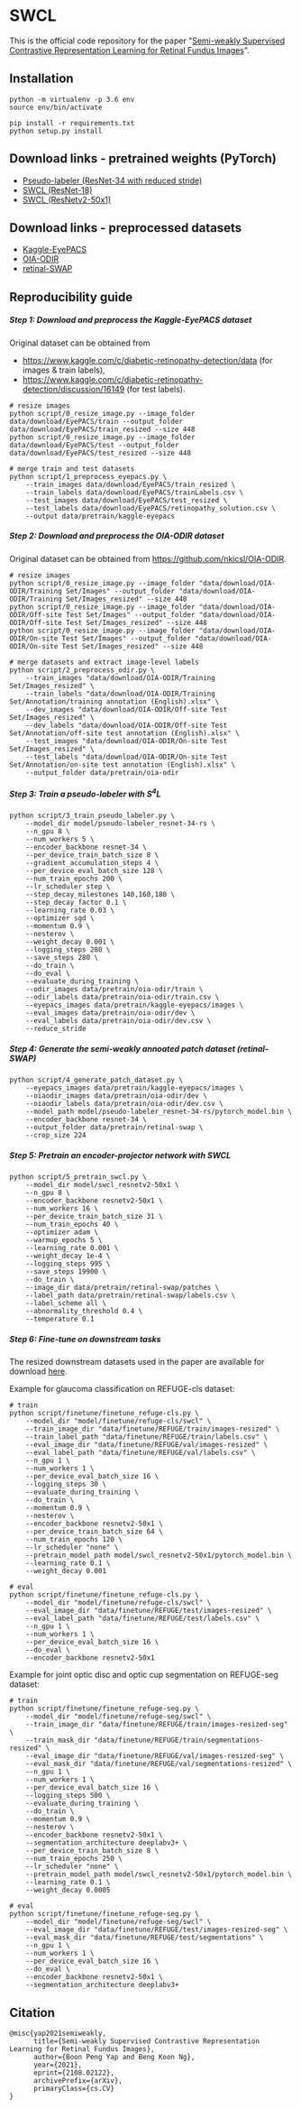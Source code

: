 # SWCL
This is the official code repository for the paper "[Semi-weakly Supervised Contrastive Representation
Learning for Retinal Fundus Images](https://arxiv.org/abs/2108.02122)".

## Installation
```
python -m virtualenv -p 3.6 env
source env/bin/activate

pip install -r requirements.txt
python setup.py install
```

## Download links - pretrained weights (PyTorch)
- [Pseudo-labeler (ResNet-34 with reduced stride)](https://entuedu-my.sharepoint.com/:f:/g/personal/boonpeng001_e_ntu_edu_sg/EoU_B0FhmhVBnIwB578kRK4BALLed7r4VkasPikJh1uSvg?e=szw9dm)
- [SWCL (ResNet-18)](https://entuedu-my.sharepoint.com/:f:/g/personal/boonpeng001_e_ntu_edu_sg/Ev3BjboflPFHkp2bEpdeGugBLdjAwcGtHA1J1vyBrW_rWg?e=wXB9Lb)
- [SWCL (ResNetv2-50x1)](https://entuedu-my.sharepoint.com/:f:/g/personal/boonpeng001_e_ntu_edu_sg/EpE_suev4MJFq4ZIkaFPpwABOtrembgLLr7UKW6o7C4EzQ?e=y43l1Q)

## Download links - preprocessed datasets
- [Kaggle-EyePACS](https://entuedu-my.sharepoint.com/:u:/g/personal/boonpeng001_e_ntu_edu_sg/EX7LeAu8GhRCk_CkcUBJ_moBCDi1bAC8feDih0yUY8tB1A?e=JJfgz6)
- [OIA-ODIR](https://entuedu-my.sharepoint.com/:u:/g/personal/boonpeng001_e_ntu_edu_sg/EcpeG6S5FEtImvXg3OUAj_MBTIre45Lkt47B_UbjfTf5Ag?e=XNwlaA) 
- [retinal-SWAP](https://entuedu-my.sharepoint.com/:u:/g/personal/boonpeng001_e_ntu_edu_sg/EVHAHVJM5VpGp-JBv6EtWswBl7glH-B_ybsJfjUZQhPkHw?e=wBC24I)

## Reproducibility guide
##### Step 1: Download and preprocess the Kaggle-EyePACS dataset
Original dataset can be obtained from
- https://www.kaggle.com/c/diabetic-retinopathy-detection/data (for images & train labels),
- https://www.kaggle.com/c/diabetic-retinopathy-detection/discussion/16149 (for test labels).
```
# resize images
python script/0_resize_image.py --image_folder data/download/EyePACS/train --output_folder data/download/EyePACS/train_resized --size 448
python script/0_resize_image.py --image_folder data/download/EyePACS/test --output_folder data/download/EyePACS/test_resized --size 448

# merge train and test datasets
python script/1_preprocess_eyepacs.py \
    --train_images data/download/EyePACS/train_resized \
    --train_labels data/download/EyePACS/trainLabels.csv \
    --test_images data/download/EyePACS/test_resized \
    --test_labels data/download/EyePACS/retinopathy_solution.csv \
    --output data/pretrain/kaggle-eyepacs
```

##### Step 2: Download and preprocess the OIA-ODIR dataset
Original dataset can be obtained from https://github.com/nkicsl/OIA-ODIR.
```
# resize images
python script/0_resize_image.py --image_folder "data/download/OIA-ODIR/Training Set/Images" --output_folder "data/download/OIA-ODIR/Training Set/Images_resized" --size 448
python script/0_resize_image.py --image_folder "data/download/OIA-ODIR/Off-site Test Set/Images" --output_folder "data/download/OIA-ODIR/Off-site Test Set/Images_resized" --size 448
python script/0_resize_image.py --image_folder "data/download/OIA-ODIR/On-site Test Set/Images" --output_folder "data/download/OIA-ODIR/On-site Test Set/Images_resized" --size 448

# merge datasets and extract image-level labels
python script/2_preprocess_odir.py \
    --train_images "data/download/OIA-ODIR/Training Set/Images_resized" \
    --train_labels "data/download/OIA-ODIR/Training Set/Annotation/training annotation (English).xlsx" \
    --dev_images "data/download/OIA-ODIR/Off-site Test Set/Images_resized" \
    --dev_labels "data/download/OIA-ODIR/Off-site Test Set/Annotation/off-site test annotation (English).xlsx" \
    --test_images "data/download/OIA-ODIR/On-site Test Set/Images_resized" \
    --test_labels "data/download/OIA-ODIR/On-site Test Set/Annotation/on-site test annotation (English).xlsx" \
    --output_folder data/pretrain/oia-odir
```

##### Step 3: Train a pseudo-labeler with S<sup>4</sup>L
```
python script/3_train_pseudo_labeler.py \
    --model_dir model/pseudo-labeler_resnet-34-rs \
    --n_gpu 8 \
    --num_workers 5 \
    --encoder_backbone resnet-34 \
    --per_device_train_batch_size 8 \
    --gradient_accumulation_steps 4 \
    --per_device_eval_batch_size 128 \
    --num_train_epochs 200 \
    --lr_scheduler step \
    --step_decay_milestones 140,160,180 \
    --step_decay_factor 0.1 \
    --learning_rate 0.03 \
    --optimizer sgd \
    --momentum 0.9 \
    --nesterov \
    --weight_decay 0.001 \
    --logging_steps 280 \
    --save_steps 280 \
    --do_train \
    --do_eval \
    --evaluate_during_training \
    --odir_images data/pretrain/oia-odir/train \
    --odir_labels data/pretrain/oia-odir/train.csv \
    --eyepacs_images data/pretrain/kaggle-eyepacs/images \
    --eval_images data/pretrain/oia-odir/dev \
    --eval_labels data/pretrain/oia-odir/dev.csv \
    --reduce_stride
```

##### Step 4: Generate the semi-weakly annoated patch dataset (retinal-SWAP)
```
python script/4_generate_patch_dataset.py \
    --eyepacs_images data/pretrain/kaggle-eyepacs/images \
    --oiaodir_images data/pretrain/oia-odir/dev \
    --oiaodir_labels data/pretrain/oia-odir/dev.csv \
    --model_path model/pseudo-labeler_resnet-34-rs/pytorch_model.bin \
    --encoder_backbone resnet-34 \
    --output_folder data/pretrain/retinal-swap \
    --crop_size 224
```

##### Step 5: Pretrain an encoder-projector network with SWCL
```
python script/5_pretrain_swcl.py \
    --model_dir model/swcl_resnetv2-50x1 \
    --n_gpu 8 \
    --encoder_backbone resnetv2-50x1 \
    --num_workers 16 \
    --per_device_train_batch_size 31 \
    --num_train_epochs 40 \
    --optimizer adam \
    --warmup_epochs 5 \
    --learning_rate 0.001 \
    --weight_decay 1e-4 \
    --logging_steps 995 \
    --save_steps 19900 \
    --do_train \
    --image_dir data/pretrain/retinal-swap/patches \
    --label_path data/pretrain/retinal-swap/labels.csv \
    --label_scheme all \
    --abnormality_threshold 0.4 \
    --temperature 0.1
```

##### Step 6: Fine-tune on downstream tasks
The resized downstream datasets used in the paper are available for download [here](https://entuedu-my.sharepoint.com/:f:/g/personal/boonpeng001_e_ntu_edu_sg/Ei4JmTZjDL1BseeJxE6OKRgBKRA8WXV4Do7F4hf9ZV7U7g?e=X6ns0C).

Example for glaucoma classification on REFUGE-cls dataset:
```
# train
python script/finetune/finetune_refuge-cls.py \
    --model_dir "model/finetune/refuge-cls/swcl" \
    --train_image_dir "data/finetune/REFUGE/train/images-resized" \
    --train_label_path "data/finetune/REFUGE/train/labels.csv" \
    --eval_image_dir "data/finetune/REFUGE/val/images-resized" \
    --eval_label_path "data/finetune/REFUGE/val/labels.csv" \
    --n_gpu 1 \
    --num_workers 1 \
    --per_device_eval_batch_size 16 \
    --logging_steps 30 \
    --evaluate_during_training \
    --do_train \
    --momentum 0.9 \
    --nesterov \
    --encoder_backbone resnetv2-50x1 \
    --per_device_train_batch_size 64 \
    --num_train_epochs 120 \
    --lr_scheduler "none" \
    --pretrain_model_path model/swcl_resnetv2-50x1/pytorch_model.bin \
    --learning_rate 0.1 \
    --weight_decay 0.001
    
# eval
python script/finetune/finetune_refuge-cls.py \
    --model_dir "model/finetune/refuge-cls/swcl" \
    --eval_image_dir "data/finetune/REFUGE/test/images-resized" \
    --eval_label_path "data/finetune/REFUGE/test/labels.csv" \
    --n_gpu 1 \
    --num_workers 1 \
    --per_device_eval_batch_size 16 \
    --do_eval \
    --encoder_backbone resnetv2-50x1
```

Example for joint optic disc and optic cup segmentation on REFUGE-seg dataset:
```
# train
python script/finetune/finetune_refuge-seg.py \
    --model_dir "model/finetune/refuge-seg/swcl" \
    --train_image_dir "data/finetune/REFUGE/train/images-resized-seg" \
    --train_mask_dir "data/finetune/REFUGE/train/segmentations-resized" \
    --eval_image_dir "data/finetune/REFUGE/val/images-resized-seg" \
    --eval_mask_dir "data/finetune/REFUGE/val/segmentations-resized" \
    --n_gpu 1 \
    --num_workers 1 \
    --per_device_eval_batch_size 16 \
    --logging_steps 500 \
    --evaluate_during_training \
    --do_train \
    --momentum 0.9 \
    --nesterov \
    --encoder_backbone resnetv2-50x1 \
    --segmentation_architecture deeplabv3+ \
    --per_device_train_batch_size 8 \
    --num_train_epochs 250 \
    --lr_scheduler "none" \
    --pretrain_model_path model/swcl_resnetv2-50x1/pytorch_model.bin \
    --learning_rate 0.1 \
    --weight_decay 0.0005

# eval
python script/finetune/finetune_refuge-seg.py \
    --model_dir "model/finetune/refuge-seg/swcl" \
    --eval_image_dir "data/finetune/REFUGE/test/images-resized-seg" \
    --eval_mask_dir "data/finetune/REFUGE/test/segmentations" \
    --n_gpu 1 \
    --num_workers 1 \
    --per_device_eval_batch_size 16 \
    --do_eval \
    --encoder_backbone resnetv2-50x1 \
    --segmentation_architecture deeplabv3+
```

## Citation
```
@misc{yap2021semiweakly,
      title={Semi-weakly Supervised Contrastive Representation Learning for Retinal Fundus Images}, 
      author={Boon Peng Yap and Beng Koon Ng},
      year={2021},
      eprint={2108.02122},
      archivePrefix={arXiv},
      primaryClass={cs.CV}
}
```
